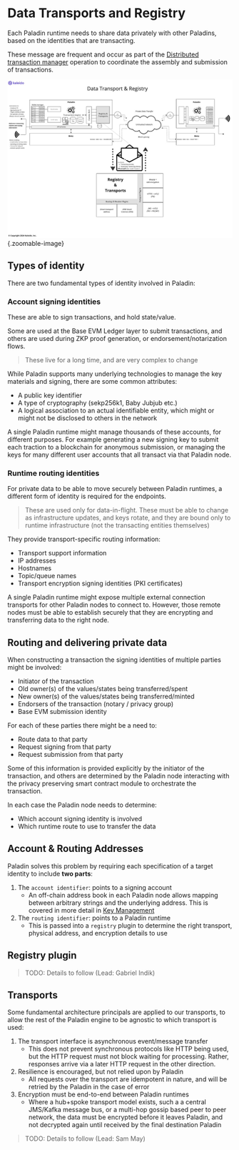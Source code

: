 # Data Transports and Registry

Each Paladin runtime needs to share data privately with other Paladins, based on the identities that are transacting.

These message are frequent and occur as part of the [Distributed transaction manager](./transaction_manager.md) operation to coordinate the assembly and submission of transactions.

![Data transports & registry](../images/data_transports_and_registry.jpg){.zoomable-image}

## Types of identity

There are two fundamental types of identity involved in Paladin:

### Account signing identities

These are able to sign transactions, and hold state/value.

Some are used at the Base EVM Ledger layer to submit transactions, and others are used during ZKP proof generation, or endorsement/notarization flows.

> These live for a long time, and are very complex to change

While Paladin supports many underlying technologies to manage the key materials and signing, there are some common attributes:

- A public key identifier
- A type of cryptography (sekp256k1, Baby Jubjub etc.)
- A logical association to an actual identifiable entity, which might or
  might not be disclosed to others in the network

A single Paladin runtime might manage thousands of these accounts, for different purposes. For example generating a new signing key to submit each traction to a blockchain for anonymous submission, or managing the keys for many different user accounts that all transact via that Paladin node.

### Runtime routing identities

For private data to be able to move securely between Paladin runtimes, a different form of identity is required for the endpoints.

> These are used only for data-in-flight. These must be able to change as infrastructure updates, and keys rotate, and they are bound only to runtime infrastructure (not the transacting entities themselves)

They provide transport-specific routing information:

- Transport support information
- IP addresses
- Hostnames
- Topic/queue names
- Transport encryption signing identities (PKI certificates)

A single Paladin runtime might expose multiple external connection transports for other Paladin nodes to connect to. However, those remote nodes must be able to establish securely that they are encrypting and transferring data to the right node.

## Routing and delivering private data

When constructing a transaction the signing identities of multiple parties might be involved:

- Initiator of the transaction
- Old owner(s) of the values/states being transferred/spent
- New owner(s) of the values/states being transferred/minted
- Endorsers of the transaction (notary / privacy group)
- Base EVM submission identity

For each of these parties there might be a need to:

- Route data to that party
- Request signing from that party
- Request submission from that party

Some of this information is provided explicitly by the initiator of the transaction, and others are determined by the Paladin node interacting with the privacy preserving smart contract module to orchestrate the transaction.

In each case the Paladin node needs to determine:
- Which account signing identity is involved
- Which runtime route to use to transfer the data

## Account & Routing Addresses

Paladin solves this problem by requiring each specification of a target identity to include **two parts**:

1. The `account identifier`: points to a signing account
    - An off-chain address book in each Paladin node allows mapping between arbitrary strings and the underlying address. This is covered in more detail in [Key Management](./key_management.md)
2. The `routing identifier`: points to a Paladin runtime
    - This is passed into a `registry` plugin to determine the right transport, physical address, and encryption details to use

## Registry plugin

> TODO: Details to follow (Lead: Gabriel Indik)

## Transports

Some fundamental architecture principals are applied to our transports, to allow the rest of the Paladin engine to be agnostic to which transport is used:

1. The transport interface is asynchronous event/message transfer
   - This does not prevent synchronous protocols like HTTP being used, but the HTTP request must not block waiting for processing. Rather, responses arrive via a later HTTP request in the other direction.
2. Resilience is encouraged, but not relied upon by Paladin
   - All requests over the transport are idempotent in nature, and will be retried by the Paladin in the case of error
3. Encryption must be end-to-end between Paladin runtimes
   - Where a hub+spoke transport model exists, such a a central JMS/Kafka message bus, or a multi-hop gossip based peer to peer network, the data must be encrypted before it leaves Paladin, and not decrypted again until received by the final destination Paladin

> TODO: Details to follow (Lead: Sam May)
